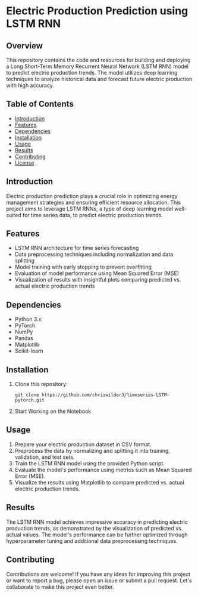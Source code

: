 # Electric Production Prediction using LSTM RNN

## Overview
This repository contains the code and resources for building and deploying a Long Short-Term Memory Recurrent Neural Network (LSTM RNN) model to predict electric production trends. The model utilizes deep learning techniques to analyze historical data and forecast future electric production with high accuracy.

## Table of Contents
- [Introduction](#introduction)
- [Features](#features)
- [Dependencies](#dependencies)
- [Installation](#installation)
- [Usage](#usage)
- [Results](#results)
- [Contributing](#contributing)
- [License](#license)

## Introduction
Electric production prediction plays a crucial role in optimizing energy management strategies and ensuring efficient resource allocation. This project aims to leverage LSTM RNNs, a type of deep learning model well-suited for time series data, to predict electric production trends.

## Features
- LSTM RNN architecture for time series forecasting
- Data preprocessing techniques including normalization and data splitting
- Model training with early stopping to prevent overfitting
- Evaluation of model performance using Mean Squared Error (MSE)
- Visualization of results with insightful plots comparing predicted vs. actual electric production trends

## Dependencies
- Python 3.x
- PyTorch
- NumPy
- Pandas
- Matplotlib
- Scikit-learn

## Installation
1. Clone this repository:
   ```
   git clone https://github.com/chriswilder3/timeseries-LSTM-pytorch.git
   ```
2. Start Working on the Notebook

## Usage
1. Prepare your electric production dataset in CSV format.
2. Preprocess the data by normalizing and splitting it into training, validation, and test sets.
3. Train the LSTM RNN model using the provided Python script.
4. Evaluate the model's performance using metrics such as Mean Squared Error (MSE).
5. Visualize the results using Matplotlib to compare predicted vs. actual electric production trends.

## Results
The LSTM RNN model achieves impressive accuracy in predicting electric production trends, as demonstrated by the visualization of predicted vs. actual values. The model's performance can be further optimized through hyperparameter tuning and additional data preprocessing techniques.

## Contributing
Contributions are welcome! If you have any ideas for improving this project or want to report a bug, please open an issue or submit a pull request. Let's collaborate to make this project even better.
